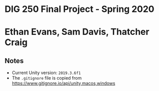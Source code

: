 
# DIG 250 Final Project - Spring 2020
# Ethan Evans, Sam Davis, Thatcher Craig

## Notes

* Current Unity version: `2019.3.6f1`
* The `.gitignore` file is copied from https://www.gitignore.io/api/unity,macos,windows


